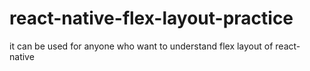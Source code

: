 # react-native-flex-layout-practice
it can be used for anyone who want to understand flex layout of react-native
